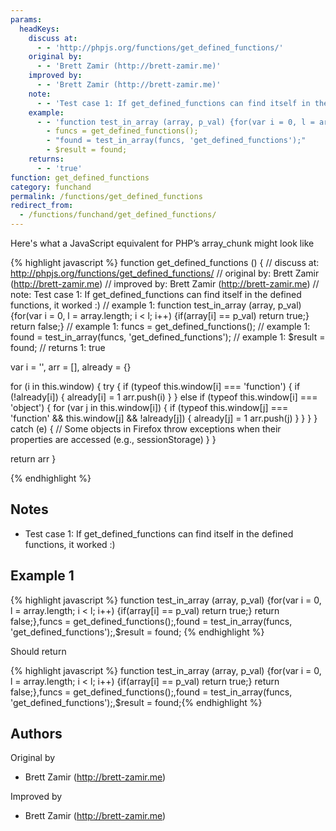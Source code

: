 ```yaml
---
params:
  headKeys:
    discuss at:
      - - 'http://phpjs.org/functions/get_defined_functions/'
    original by:
      - - 'Brett Zamir (http://brett-zamir.me)'
    improved by:
      - - 'Brett Zamir (http://brett-zamir.me)'
    note:
      - - 'Test case 1: If get_defined_functions can find itself in the defined functions, it worked :)'
    example:
      - - 'function test_in_array (array, p_val) {for(var i = 0, l = array.length; i < l; i++) {if(array[i] == p_val) return true;} return false;}'
        - funcs = get_defined_functions();
        - "found = test_in_array(funcs, 'get_defined_functions');"
        - $result = found;
    returns:
      - - 'true'
function: get_defined_functions
category: funchand
permalink: /functions/get_defined_functions
redirect_from:
  - /functions/funchand/get_defined_functions/
---
```


<!-- WARNING! This file is auto generated by `npm run web:inject`, do not edit by hand -->

Here's what a JavaScript equivalent for PHP’s array_chunk might look like

{% highlight javascript %}
function get_defined_functions () {
  //  discuss at: http://phpjs.org/functions/get_defined_functions/
  // original by: Brett Zamir (http://brett-zamir.me)
  // improved by: Brett Zamir (http://brett-zamir.me)
  //        note: Test case 1: If get_defined_functions can find itself in the defined functions, it worked :)
  //   example 1: function test_in_array (array, p_val) {for(var i = 0, l = array.length; i < l; i++) {if(array[i] == p_val) return true;} return false;}
  //   example 1: funcs = get_defined_functions();
  //   example 1: found = test_in_array(funcs, 'get_defined_functions');
  //   example 1: $result = found;
  //   returns 1: true

  var i = '',
    arr = [],
    already = {}

  for (i in this.window) {
    try {
      if (typeof this.window[i] === 'function') {
        if (!already[i]) {
          already[i] = 1
          arr.push(i)
        }
      } else if (typeof this.window[i] === 'object') {
        for (var j in this.window[i]) {
          if (typeof this.window[j] === 'function' && this.window[j] && !already[j]) {
            already[j] = 1
            arr.push(j)
          }
        }
      }
    } catch (e) {
      // Some objects in Firefox throw exceptions when their properties are accessed (e.g., sessionStorage)
    }
  }

  return arr
}

{% endhighlight %}

## Notes
- Test case 1: If get_defined_functions can find itself in the defined functions, it worked :)

## Example 1

{% highlight javascript %}
function test_in_array (array, p_val) {for(var i = 0, l = array.length; i < l; i++) {if(array[i] == p_val) return true;} return false;},funcs = get_defined_functions();,found = test_in_array(funcs, 'get_defined_functions');,$result = found;
{% endhighlight %}

Should return

{% highlight javascript %}
function test_in_array (array, p_val) {for(var i = 0, l = array.length; i < l; i++) {if(array[i] == p_val) return true;} return false;},funcs = get_defined_functions();,found = test_in_array(funcs, 'get_defined_functions');,$result = found;{% endhighlight %}


## Authors


Original by

- Brett Zamir (http://brett-zamir.me)


Improved by

- Brett Zamir (http://brett-zamir.me)

